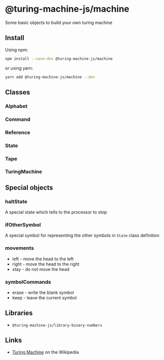 # @turing-machine-js/machine
Some basic objects to build your own turing machine  

## Install

Using npm:

```sh
npm install --save-dev @turing-machine-js/machine
```

or using yarn:

```sh
yarn add @turing-machine-js/machine --dev
```

## Classes

### Alphabet

### Command

### Reference

### State

### Tape

### TuringMachine

## Special objects

### haltState

A special state which tells to the processor to stop

### ifOtherSymbol

A special symbol for representing the other symbols in `State` class definition

### movements

* left - move the head to the left
* right - move the head to the right
* stay - do not move the head

### symbolCommands

* erase - write the blank symbol
* keep - leave the current symbol

## Libraries

- `@turing-machine-js/library-binary-numbers`

## Links

- [Turing Machine](https://en.wikipedia.org/wiki/Turing_machine) on the Wikipedia
